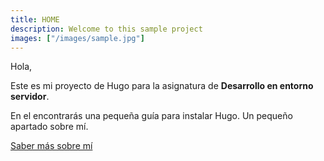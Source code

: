 ```yaml
---
title: HOME
description: Welcome to this sample project
images: ["/images/sample.jpg"]
---
```


Hola,

Este es mi proyecto de Hugo para la asignatura de **Desarrollo en entorno servidor**.

En el encontrarás una pequeña guía para instalar Hugo.
Un pequeño apartado sobre mí.


[Saber más sobre mí](/about "Saber más sobre mí")